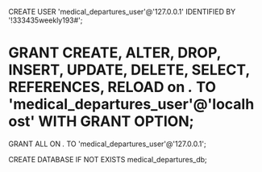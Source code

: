 


CREATE USER 'medical_departures_user'@'127.0.0.1' IDENTIFIED BY '!333435weekly193#';
# GRANT CREATE, ALTER, DROP, INSERT, UPDATE, DELETE, SELECT, REFERENCES, RELOAD on *.* TO 'medical_departures_user'@'localhost' WITH GRANT OPTION;

GRANT ALL ON *.* TO 'medical_departures_user'@'127.0.0.1';

CREATE DATABASE IF NOT EXISTS medical_departures_db;